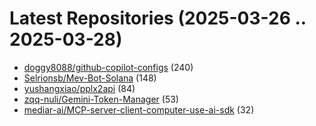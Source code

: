 # Latest Repositories (2025-03-26 .. 2025-03-28)

- [doggy8088/github-copilot-configs](https://github.com/doggy8088/github-copilot-configs) (240)
- [Selrionsb/Mev-Bot-Solana](https://github.com/Selrionsb/Mev-Bot-Solana) (148)
- [yushangxiao/pplx2api](https://github.com/yushangxiao/pplx2api) (84)
- [zqq-nuli/Gemini-Token-Manager](https://github.com/zqq-nuli/Gemini-Token-Manager) (53)
- [mediar-ai/MCP-server-client-computer-use-ai-sdk](https://github.com/mediar-ai/MCP-server-client-computer-use-ai-sdk) (32)
